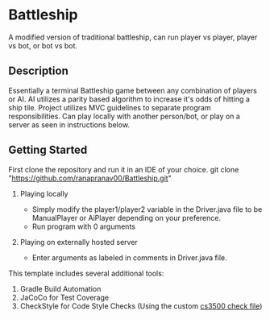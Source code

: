 # Battleship
A modified version of traditional battleship, can run player vs player, player vs bot, or bot vs bot.


## Description
Essentially a terminal Battleship game between any combination of players or AI. AI utilizes a parity
based algorithm to increase it's odds of hitting a ship tile. Project utilizes MVC guidelines to separate 
program responsibilities. Can play locally with another person/bot, or play on a server as seen in instructions below.


## Getting Started

First clone the repository and run it in an IDE of your choice.
git clone "https://github.com/ranapranav00/Battleship.git"

1. Playing locally
    - Simply modify the player1/player2 variable in the Driver.java file to be ManualPlayer or AiPlayer depending on your preference.
    - Run program with 0 arguments

2. Playing on externally hosted server
    - Enter arguments as labeled in comments in Driver.java file.


This template includes several additional tools:
1. Gradle Build Automation
1. JaCoCo for Test Coverage
1. CheckStyle for Code Style Checks (Using the custom [cs3500 check file](./config/checkstyle/cs3500-checkstyle.xml)) 
